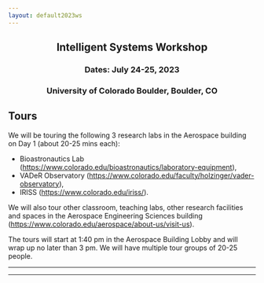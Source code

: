 ```yaml
---
layout: default2023ws
---
```


<h2 align="center">Intelligent Systems Workshop</h2>
<h3 align="center">Dates: July 24-25, 2023</h3>
<h3 align="center">University of Colorado Boulder, Boulder, CO</h3>

## Tours

We will be touring the following 3 research labs in the Aerospace building on Day 1 (about 20-25 mins each): 
* Bioastronautics Lab (https://www.colorado.edu/bioastronautics/laboratory-equipment),
* VADeR Observatory (https://www.colorado.edu/faculty/holzinger/vader-observatory),
* IRISS (https://www.colorado.edu/iriss/). 

We will also tour other classroom, teaching labs, other research facilities and spaces in the Aerospace Engineering Sciences building (https://www.colorado.edu/aerospace/about-us/visit-us). 

The tours will start at 1:40 pm in the Aerospace Building Lobby and will wrap up no later than 3 pm. We will have multiple tour groups of 20-25 people.  

* * *
* * *

<!-- --end-of-page-- -->
